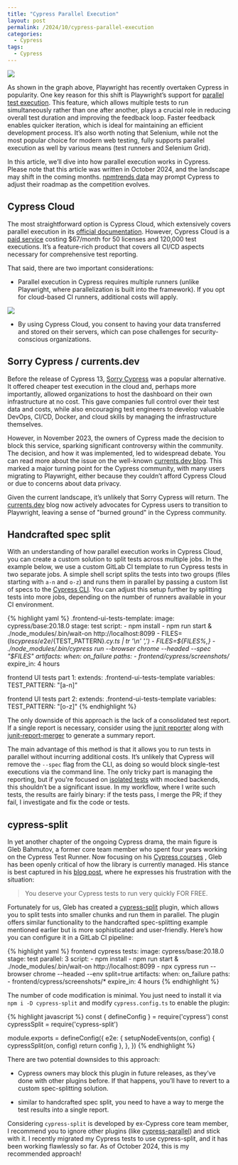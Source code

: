 ```yaml
---
title: "Cypress Parallel Execution"
layout: post
permalink: /2024/10/cypress-parallel-execution
categories:
  - Cypress
tags:
  - Cypress
---
```


![](/images/blog/cyvspw.png)

As shown in the graph above, Playwright has recently overtaken Cypress in popularity. One key reason for this shift is Playwright’s support for [parallel test execution](https://playwright.dev/docs/test-parallel). This feature, which allows multiple tests to run simultaneously rather than one after another, plays a crucial role in reducing overall test duration and improving the feedback loop. Faster feedback enables quicker iteration, which is ideal for maintaining an efficient development process. It’s also worth noting that Selenium, while not the most popular choice for modern web testing, fully supports parallel execution as well by various means (test runners and Selenium Grid).

In this article, we’ll dive into how parallel execution works in Cypress. Please note that this article was written in October 2024, and the landscape may shift in the coming months. [npmtrends data](https://npmtrends.com/cypress-vs-playwright) may prompt Cypress to adjust their roadmap as the competition evolves.

## Cypress Cloud

The most straightforward option is Cypress Cloud, which extensively covers parallel execution in its [official documentation](https://docs.cypress.io/guides/cloud/smart-orchestration/parallelization). However, Cypress Cloud is a [paid service](https://www.cypress.io/pricing) costing $67/month for 50 licenses and 120,000 test executions. It’s a feature-rich product that covers all CI/CD aspects necessary for comprehensive test reporting.

That said, there are two important considerations:

- Parallel execution in Cypress requires multiple runners (unlike Playwright, where parallelization is built into the framework). If you opt for cloud-based CI runners, additional costs will apply.

![](/images/blog/parallelization-diagram.png)

- By using Cypress Cloud, you consent to having your data transferred and stored on their servers, which can pose challenges for security-conscious organizations.

## Sorry Cypress / currents.dev

Before the release of Cypress 13, [Sorry Cypress](https://sorry-cypress.dev/) was a popular alternative. It offered cheaper test execution in the cloud and, perhaps more importantly, allowed organizations to host the dashboard on their own infrastructure at no cost. This gave companies full control over their test data and costs, while also encouraging test engineers to develop valuable DevOps, CI/CD, Docker, and cloud skills by managing the infrastructure themselves.

However, in November 2023, the owners of Cypress made the decision to block this service, sparking significant controversy within the community. The decision, and how it was implemented, led to widespread debate. You can read more about the issue on the well-known [currents.dev blog](https://currents.dev/posts/v13-blocking). This marked a major turning point for the Cypress community, with many users migrating to Playwright, either because they couldn’t afford Cypress Cloud or due to concerns about data privacy.

Given the current landscape, it’s unlikely that Sorry Cypress will return. The [currents.dev](https://currents.dev/blog) blog now actively advocates for Cypress users to transition to Playwright, leaving a sense of "burned ground" in the Cypress community.

## Handcrafted spec split

With an understanding of how parallel execution works in Cypress Cloud, you can create a custom solution to split tests across multiple jobs. In the example below, we use a custom GitLab CI template to run Cypress tests in two separate jobs. A simple shell script splits the tests into two groups (files starting with `a-n` and `o-z`) and runs them in parallel by passing a custom list of specs to the [Cypress CLI](https://docs.cypress.io/guides/guides/command-line). You can adjust this setup further by splitting tests into more jobs, depending on the number of runners available in your CI environment.

{% highlight yaml %}
.frontend-ui-tests-template:
  image: cypress/base:20.18.0
  stage: test
  script:
    - npm install
    - npm run start & ./node_modules/.bin/wait-on http://localhost:8099
    - FILES=$(ls cypress/e2e/${TEST_PATTERN}*.cy.ts | tr '\n' ',')
    - FILES=${FILES%,}
    - ./node_modules/.bin/cypress run --browser chrome --headed --spec "$FILES"
  artifacts:
    when: on_failure
    paths:
      - frontend/cypress/screenshots/*
    expire_in: 4 hours

frontend UI tests part 1:
  extends: .frontend-ui-tests-template
  variables:
    TEST_PATTERN: "[a-n]"

frontend UI tests part 2:
  extends: .frontend-ui-tests-template
  variables:
    TEST_PATTERN: "[o-z]"
{% endhighlight %}

The only downside of this approach is the lack of a consolidated test report. If a single report is necessary, consider using the [junit reporter](https://www.browserstack.com/docs/test-management/upload-reports-cli/frameworks/cypress) along with [junit-report-merger](https://www.npmjs.com/package/junit-report-merger) to generate a summary report.

The main advantage of this method is that it allows you to run tests in parallel without incurring additional costs. It’s unlikely that Cypress will remove the `--spec` flag from the CLI, as doing so would block single-test executions via the command line. The only tricky part is managing the reporting, but if you're focused on [isolated tests](https://www.awesome-testing.com/2020/02/isolated-cypress-ui-tests) with mocked backends, this shouldn’t be a significant issue. In my workflow, where I write such tests, the results are fairly binary: if the tests pass, I merge the PR; if they fail, I investigate and fix the code or tests.

## cypress-split

In yet another chapter of the ongoing Cypress drama, the main figure is Gleb Bahmutov, a former core team member who spent four years working on the Cypress Test Runner. Now focusing on his [Cypress courses](https://cypress.tips/courses) , Gleb has been openly critical of how the library is currently managed. His stance is best captured in his [blog post](https://glebbahmutov.com/blog/cypress-parallel-free/), where he expresses his frustration with the situation:

> You deserve your Cypress tests to run very quickly FOR FREE.

Fortunately for us, Gleb has created a [cypress-split](https://www.npmjs.com/package/cypress-split) plugin, which allows you to split tests into smaller chunks and run them in parallel. The plugin offers similar functionality to the handcrafted spec-splitting example mentioned earlier but is more sophisticated and user-friendly. Here’s how you can configure it in a GitLab CI pipeline:

{% highlight yaml %}
frontend cypress tests:
  image: cypress/base:20.18.0
  stage: test
  parallel: 3
  script:
    - npm install
    - npm run start & ./node_modules/.bin/wait-on http://localhost:8099
    - npx cypress run --browser chrome --headed --env split=true
  artifacts:
    when: on_failure
    paths:
      - frontend/cypress/screenshots/*
    expire_in: 4 hours
{% endhighlight %}

The number of code modification is minimal. You just need to install it via `npm i -D cypress-split` and modify `cypress.config.ts` to enable the plugin:

{% highlight javascript %}
const { defineConfig } = require('cypress')
const cypressSplit = require('cypress-split')

module.exports = defineConfig({
  e2e: {
    setupNodeEvents(on, config) {
      cypressSplit(on, config)
      return config
    },
  },
})
{% endhighlight %}

There are two potential downsides to this approach:

- Cypress owners may block this plugin in future releases, as they’ve done with other plugins before. If that happens, you’ll have to revert to a custom spec-splitting solution. 

- similar to handcrafted spec split, you need to have a way to merge the test results into a single report.

Considering `cypress-split` is developed by ex-Cypress core team member, I recommend you to ignore other plugins (like [cypress-parallel](https://www.npmjs.com/package/cypress-parallel)) and stick with it. I recently migrated my Cypress tests to use cypress-split, and it has been working flawlessly so far. As of October 2024, this is my recommended approach!




